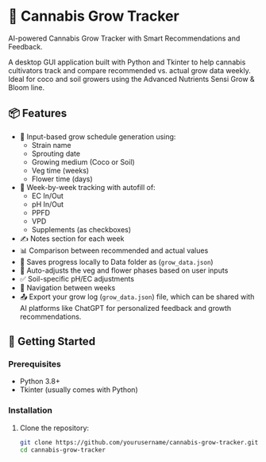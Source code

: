 # 🌱 Cannabis Grow Tracker
AI-powered Cannabis Grow Tracker with Smart Recommendations and Feedback.

A desktop GUI application built with Python and Tkinter to help cannabis cultivators track and compare recommended vs. actual grow data weekly. Ideal for coco and soil growers using the Advanced Nutrients Sensi Grow & Bloom line.

## 📦 Features

- 🌿 Input-based grow schedule generation using:
  - Strain name
  - Sprouting date
  - Growing medium (Coco or Soil)
  - Veg time (weeks)
  - Flower time (days)
- 📅 Week-by-week tracking with autofill of:
  - EC In/Out
  - pH In/Out
  - PPFD
  - VPD
  - Supplements (as checkboxes)
- ✍️ Notes section for each week
- 📊 Comparison between recommended and actual values
- 💾 Saves progress locally to Data folder as (`grow_data.json`)
- 🔁 Auto-adjusts the veg and flower phases based on user inputs
- ✅ Soil-specific pH/EC adjustments
- 🔄 Navigation between weeks
- 📤 Export your grow log (`grow_data.json`) file, which can be shared with AI platforms like ChatGPT for personalized feedback and growth recommendations.

## 🚀 Getting Started

### Prerequisites

- Python 3.8+
- Tkinter (usually comes with Python)
  
### Installation

1. Clone the repository:
   ```bash
   git clone https://github.com/yourusername/cannabis-grow-tracker.git
   cd cannabis-grow-tracker
